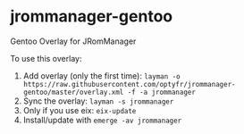 # jrommanager-gentoo
Gentoo Overlay for JRomManager

To use this overlay:
1. Add overlay (only the first time): `layman -o https://raw.githubusercontent.com/optyfr/jrommanager-gentoo/master/overlay.xml -f -a jrommanager`
2. Sync the overlay: `layman -s jrommanager`
3. Only if you use eix: `eix-update`
4. Install/update with `emerge -av jrommanager`
